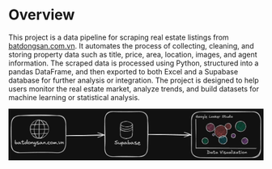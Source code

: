 # Overview

This project is a data pipeline for scraping real estate listings from [batdongsan.com.vn](https://batdongsan.com.vn). It automates the process of collecting, cleaning, and storing property data such as title, price, area, location, images, and agent information. The scraped data is processed using Python, structured into a pandas DataFrame, and then exported to both Excel and a Supabase database for further analysis or integration. The project is designed to help users monitor the real estate market, analyze trends, and build datasets for machine learning or statistical analysis.

![alt text](readme_figs/project-flow2.png)
